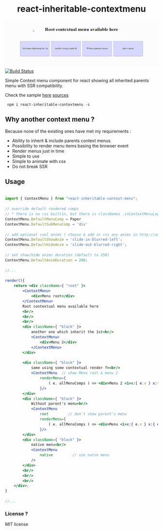 <h1 align="center">react-inheritable-contextmenu</h1>

<p align="center"><img src="assets/demo.gif" alt="Samples" /></p>

<a href="https://www.npmjs.com/package/react-inheritable-contextmenu">
<img src="https://img.shields.io/npm/v/react-inheritable-contextmenu.svg" alt="Build Status" /></a>

Simple Context menu component for react showing all inherited parents menu with SSR compatibility.

Check the sample [here](http://htmlpreview.github.io/?https://github.com/n8tz/react-inheritable-context-menu/blob/master/samples/index.html) [sources](src/samples.js)

```
 npm i react-inheritable-contextmenu -s
```

## Why another context menu ?

Because none of the existing ones have met my requirements :
 - Ability to inherit & include parents context menus
 - Possibility to render menu items basing the browser event
 - Render menus just in time
 - Simple to use
 - Simple to animate with css
 - Do not break SSR

## Usage

```jsx

import { ContextMenu } from "react-inheritable-context-menu";

// override default rendered comps
// * there is no css builtin, but there is classNames .inContextMenuLayer > .inContextMenu
ContextMenu.DefaultMenuComp = Paper
ContextMenu.DefaultSubMenuComp = 'div'

// add optional cool anims ( choose & add in css any anims in http://animista.net/ )
ContextMenu.DefaultShowAnim = 'slide-in-blurred-left';
ContextMenu.DefaultHideAnim = 'slide-out-blurred-right';

// set show/hide anims duration (default to 250)
ContextMenu.DefaultAnimDuration = 200;

//...

render(){
    return <div className={ "root" }>
        <ContextMenu>
            <div>Menu root</div>
        </ContextMenu>
        Root contextual menu available here
        <br/>
        <br/>
        <br/>
        <div className={ "block" }>
            another one which inherit the 1st<br/>
            <ContextMenu>
                <div>Menu 2</div>
            </ContextMenu>
        </div>

        <div className={ "block" }>
            same using some contextual render fn<br/>
            <ContextMenu  // show Menu root & menu 2
                renderMenu={
                    ( e, allMenuComps ) => <div>Menu 2 <i>x:{ e.x } x:{ e.y }</i></div>
                }/>
        </div>
        <div className={ "block" }>
            Without parent's menu<br/>
            <ContextMenu
                root         // don't show parent's menu
                renderMenu={
                    ( e, allMenuComps ) => <div>Menu <i>x:{ e.x } x:{ e.y }</i></div>
                }/>
        </div>
        <div className={ "block" }>
            native menu<br/>
            <ContextMenu
                native         // use natve menu
            />
        </div>
        <br/>
        <br/>
        <br/>
    </div>;
}

//...


```

### License ?

MIT license

